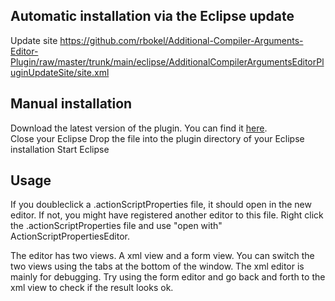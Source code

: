 Automatic installation via the Eclipse update
--------------------------------------------- 
Update site <a href="https://github.com/rbokel/Additional-Compiler-Arguments-Editor-Plugin/raw/master/trunk/main/eclipse/AdditionalCompilerArgumentsEditorPluginUpdateSite/site.xml">https://github.com/rbokel/Additional-Compiler-Arguments-Editor-Plugin/raw/master/trunk/main/eclipse/AdditionalCompilerArgumentsEditorPluginUpdateSite/site.xml</a>

Manual installation
-------------------
Download the latest version of the plugin. You can find it <a href="https://github.com/rbokel/Additional-Compiler-Arguments-Editor-Plugin/tree/master/trunk/main/eclipse/AdditionalCompilerArgumentsEditorPluginUpdateSite/plugins/">here</a>.  
Close your Eclipse
Drop the file into the plugin directory of your Eclipse installation 
Start Eclipse 

Usage 
-----
If you doubleclick a .actionScriptProperties file, it should open in the new editor. 
If not, you might have registered another editor to this file. Right click the 
.actionScriptProperties file and use "open with" ActionScriptPropertiesEditor. 

The editor has two views. A xml view and a form view. You can switch the two views 
using the tabs at the bottom of the window. The xml editor is mainly for debugging. 
Try using the form editor and go back and forth to the xml view to check if the result 
looks ok. 
